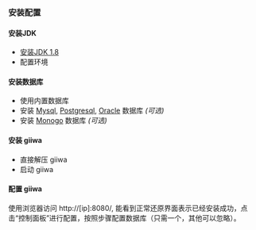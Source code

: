 ### 安装配置

#### 安装JDK
* [安装JDK 1.8](http://)
* 配置环境

#### 安装数据库
* 使用内置数据库
* 安装 [Mysql](), [Postgresql](), [Oracle]() 数据库 *(可选)*
* 安装 [Monogo](https://) 数据库 *(可选)*

#### 安装 giiwa
* 直接解压 giiwa
* 启动 giiwa

#### 配置 giiwa
使用浏览器访问 http://[ip]:8080/, 能看到正常还原界面表示已经安装成功，点击“控制面板”进行配置，按照步骤配置数据库（只需一个，其他可以忽略）。
